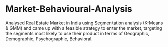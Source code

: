 # Market-Behavioural-Analysis
Analysed Real Estate Market in India using Segmentation analysis (K-Means & GMM) and came up with a  feasible strategy to enter the market, targeting the segments most likely to use their product in terms of Geographic, Demographic, Psychographic, Behavioral.
